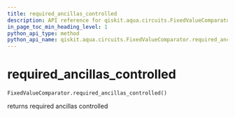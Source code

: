 ```yaml
---
title: required_ancillas_controlled
description: API reference for qiskit.aqua.circuits.FixedValueComparator.required_ancillas_controlled
in_page_toc_min_heading_level: 1
python_api_type: method
python_api_name: qiskit.aqua.circuits.FixedValueComparator.required_ancillas_controlled
---
```


# required\_ancillas\_controlled

<span id="qiskit.aqua.circuits.FixedValueComparator.required_ancillas_controlled" />

`FixedValueComparator.required_ancillas_controlled()`

returns required ancillas controlled

